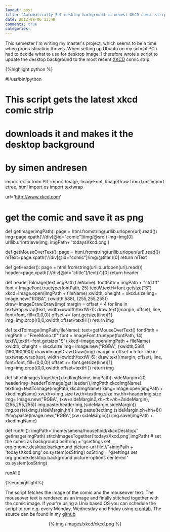 ```yaml
---
layout: post
title: "Automatically Set desktop background to newest XKCD comic strip using python"
date: 2013-09-06 13:48
comments: true
categories: 
---
```


This semester I'm writing my master's project, which seems to be a time when procrastination thrives. When setting up Ubuntu on my school PC i had to decide what to use for desktop image. I therefore wrote a script to update the desktop background to the most recent [XKCD](http://www.xkcd.com) comic strip:

<!-- more -->

{%highlight python %}

#!/usr/bin/python
# This script gets the latest xkcd comic strip 
# downloads it and makes it the desktop background
# by simen andresen 

import urllib
from PIL import Image, ImageFont, ImageDraw
from lxml import etree, html
import os
import textwrap


url='http://www.xkcd.com'

# get the comic and save it as png
def getImage(imgPath):
	page = html.fromstring(urllib.urlopen(url).read())
	img=page.xpath('//div[@id="comic"]/img/@src')
	img=img[0]
	urllib.urlretrieve(img, imgPath+ 'todaysXkcd.png')

def getMouseOverText():
	page = html.fromstring(urllib.urlopen(url).read())
	mText=page.xpath('//div[@id="comic"]/img/@title')[0]
	return mText

def getHeader():
	page = html.fromstring(urllib.urlopen(url).read())
	header=page.xpath('//div[@id="ctitle"]/text()')[0]
	return header

def headerToImage(text,imgPath,fileName):
	fontPath = imgPath + "std.ttf"
	font = ImageFont.truetype(fontPath, 25)
	textW,textH=font.getsize("S")
	xkcd=Image.open(imgPath + fileName)	
	xwidth, xheight = xkcd.size
	img= Image.new("RGBA", (xwidth,588), (255,255,255))
	draw=ImageDraw.Draw(img)
	margin = offset = 4
	for line in textwrap.wrap(text, width=xwidth/textW-1):
		draw.text((margin, offset), line, font=font, fill=(0,0,0))
		offset += font.getsize(line)[1]
	img=img.crop((0,0,xwidth,offset+textH ))
	return img

def textToImage(imgPath,fileName):
	text=getMouseOverText()
	fontPath = imgPath + "FreeMono.ttf"
	font = ImageFont.truetype(fontPath, 14)
	textW,textH=font.getsize("S")
	xkcd=Image.open(imgPath + fileName)	
	xwidth, xheight = xkcd.size
	img= Image.new("RGBA", (xwidth,588), (190,190,190))
	draw=ImageDraw.Draw(img)
	margin = offset = 5
	for line in textwrap.wrap(text, width=xwidth/textW-6):
		draw.text((margin, offset), line, font=font, fill=(0,0,0))
		offset += font.getsize(line)[1]
	img=img.crop((0,0,xwidth,offset+textH ))
	return img

def stitchImagesTogether(xkcdImgName, imgPath):
	sideMargin=20
	headerImg=headerToImage(getHeader(),imgPath,xkcdImgName)
	textImg=textToImage(imgPath,xkcdImgName)
	xImg=Image.open(imgPath + xkcdImgName)
	xw,xh=xImg.size
	tw,th=textImg.size
	hw,hh=headerImg.size
	img= Image.new("RGBA", (xw+sideMargin*2,xh+th+hh+2*sideMargin), (255,255,255))
	img.paste(headerImg,(sideMargin,sideMargin))
	img.paste(xImg,(sideMargin,hh))
	img.paste(textImg,(sideMargin,xh+hh+8))
	#img.paste(Image.new("RGBA",(xw+sideMargin)))
	img.save(imgPath + xkcdImgName)


def runAll():
	imgPath='/home/simena/household/xkcdDesktop/'
	getImage(imgPath)
	stitchImagesTogether('todaysXkcd.png',imgPath)
	# set the comic as background
	osString = 'gsettings set org.gnome.desktop.background picture-uri file://'+imgPath +  'todaysXkcd.png' 
	os.system(osString)
	osString = 'gsettings set org.gnome.desktop.background picture-options centered '
	os.system(osString)


runAll()





{%endhighlight%}

The script fetches the image of the comic and the mouseover text. The mouseover text is rendered as an image and finally stitched together with the comic image.
If your're using a Unix based OS you can schedule the script to run e.g. every  Monday, Wednesday and Friday using [crontab](http://www.adminschoice.com/crontab-quick-reference/). 
The source can be found in my [github](https://github.com/simena86/xkcdDesktop)

<center>{% img /images/xkcd/xkcd.png %}</center>

